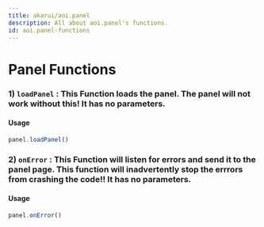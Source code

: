 ```yaml
---
title: akarui/aoi.panel
description: All about aoi.panel's functions.
id: aoi.panel-functions
---
```



# Panel Functions 

### 1) `loadPanel` : This Function loads the panel. The panel will not work without this! It has no parameters.

#### Usage
```javascript
panel.loadPanel()
```

### 2) `onError` : This Function will listen for errors and send it to the panel page. This function will inadvertently stop the errrors from crashing the code!! It has no parameters.

#### Usage
```javascript
panel.onError()
```
